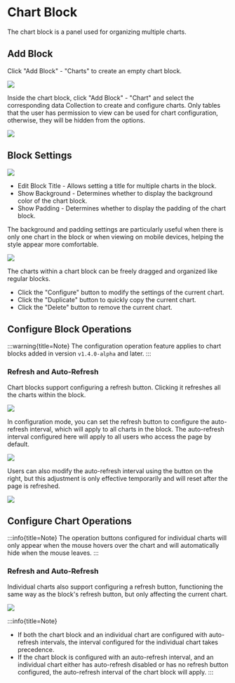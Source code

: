# Chart Block

The chart block is a panel used for organizing multiple charts.

## Add Block

Click "Add Block" - "Charts" to create an empty chart block.

![](https://static-docs.nocobase.com/790faf0a126e4ffcc3ff976818325cfd.png)

Inside the chart block, click "Add Block" - "Chart" and select the corresponding data Collection to create and configure charts. Only tables that the user has permission to view can be used for chart configuration, otherwise, they will be hidden from the options.

![](https://static-docs.nocobase.com/93ed2fada2478fba1b243d8705717a34.png)

## Block Settings

![](https://static-docs.nocobase.com/202409022042315.png)

- Edit Block Title - Allows setting a title for multiple charts in the block.
- Show Background - Determines whether to display the background color of the chart block.
- Show Padding - Determines whether to display the padding of the chart block.

The background and padding settings are particularly useful when there is only one chart in the block or when viewing on mobile devices, helping the style appear more comfortable.

<img src="https://static-docs.nocobase.com/202404192011039.png"/>

The charts within a chart block can be freely dragged and organized like regular blocks.

- Click the "Configure" button to modify the settings of the current chart.
- Click the "Duplicate" button to quickly copy the current chart.
- Click the "Delete" button to remove the current chart.

## Configure Block Operations

:::warning{title=Note}
The configuration operation feature applies to chart blocks added in version `v1.4.0-alpha` and later.
:::

### Refresh and Auto-Refresh

Chart blocks support configuring a refresh button. Clicking it refreshes all the charts within the block.

![](https://static-docs.nocobase.com/202409022051107.png)

In configuration mode, you can set the refresh button to configure the auto-refresh interval, which will apply to all charts in the block. The auto-refresh interval configured here will apply to all users who access the page by default.

![](https://static-docs.nocobase.com/202409022054189.png)

Users can also modify the auto-refresh interval using the button on the right, but this adjustment is only effective temporarily and will reset after the page is refreshed.

![](https://static-docs.nocobase.com/202409022056097.png)

## Configure Chart Operations

:::info{title=Note}
The operation buttons configured for individual charts will only appear when the mouse hovers over the chart and will automatically hide when the mouse leaves.
:::

### Refresh and Auto-Refresh

Individual charts also support configuring a refresh button, functioning the same way as the block's refresh button, but only affecting the current chart.

![](https://static-docs.nocobase.com/202409022101033.png)

:::info{title=Note}

- If both the chart block and an individual chart are configured with auto-refresh intervals, the interval configured for the individual chart takes precedence.
- If the chart block is configured with an auto-refresh interval, and an individual chart either has auto-refresh disabled or has no refresh button configured, the auto-refresh interval of the chart block will apply.
:::
